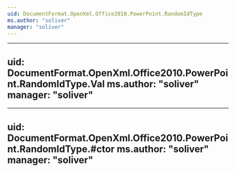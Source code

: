 ```yaml
---
uid: DocumentFormat.OpenXml.Office2010.PowerPoint.RandomIdType
ms.author: "soliver"
manager: "soliver"
---
```


---
uid: DocumentFormat.OpenXml.Office2010.PowerPoint.RandomIdType.Val
ms.author: "soliver"
manager: "soliver"
---

---
uid: DocumentFormat.OpenXml.Office2010.PowerPoint.RandomIdType.#ctor
ms.author: "soliver"
manager: "soliver"
---
